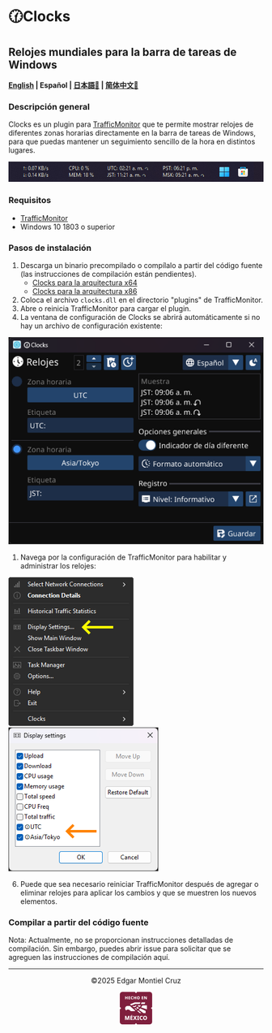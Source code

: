 # 🕜Clocks

## Relojes mundiales para la barra de tareas de Windows

**[English](./README.md) | Español | [日本語🤖](./README_ja.md) | [简体中文🤖](./README_zh-CN.md)**

### Descripción general

Clocks es un plugin para [TrafficMonitor](https://github.com/zhongyang219/TrafficMonitor/blob/master/README_en-us.md) que te permite mostrar relojes de diferentes zonas horarias directamente en la barra de tareas de Windows, para que puedas mantener un seguimiento sencillo de la hora en distintos lugares.

![](images/taskbar-sample.png)

### Requisitos

- [TrafficMonitor](https://github.com/zhongyang219/TrafficMonitor/releases)
- Windows 10 1803 o superior

### Pasos de instalación

1. Descarga un binario precompilado o compílalo a partir del código fuente (las instrucciones de compilación están pendientes).
    - [Clocks para la arquitectura x64](https://github.com/Yzen90/clocks/releases/latest/download/clocks-x64.zip)
    - [Clocks para la arquitectura x86](https://github.com/Yzen90/clocks/releases/latest/download/clocks-x86.zip)
2. Coloca el archivo `clocks.dll` en el directorio "plugins" de TrafficMonitor.
3. Abre o reinicia TrafficMonitor para cargar el plugin.
4. La ventana de configuración de Clocks se abrirá automáticamente si no hay un archivo de configuración existente:

![](images/config-es.png)

1. Navega por la configuración de TrafficMonitor para habilitar y administrar los relojes:

![](images/traffic-monittor-display-settings-en.png) ![](images/traffic-monittor-display-settings-items-en.png)

6. Puede que sea necesario reiniciar TrafficMonitor después de agregar o eliminar relojes para aplicar los cambios y que se muestren los nuevos elementos.

### Compilar a partir del código fuente

Nota: Actualmente, no se proporcionan instrucciones detalladas de compilación. Sin embargo, puedes abrir issue para solicitar que se agreguen las instrucciones de compilación aquí.

---
<p align="center" width="100%">
©2025 Edgar Montiel Cruz
</p>
<p align="center" width="100%">
  <img src="images/hecho-en-mexico.png" />
</p>
